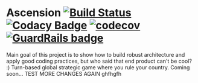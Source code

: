 # Ascension [![Build Status](https://travis-ci.org/siriak/Ascension.svg?branch=master)](https://travis-ci.org/siriak/Ascension) [![Codacy Badge](https://api.codacy.com/project/badge/Grade/831bd11d9f2344349f801528fc085603)](https://app.codacy.com/app/siriak/Ascension?utm_source=github.com&utm_medium=referral&utm_content=siriak/Ascension&utm_campaign=Badge_Grade_Dashboard) [![codecov](https://codecov.io/gh/siriak/Ascension/branch/master/graph/badge.svg)](https://codecov.io/gh/siriak/Ascension) [![GuardRails badge](https://badges.guardrails.io/siriak/Ascension.svg?token=8ae7681ed9a5681167936f2c2559d69affa4df7e4d468f34681f6e4d0c3f865d)](https://dashboard.guardrails.io/default/gh/siriak/Ascension)

Main goal of this project is to show how to build robust architecture and apply good coding practices, but who said that end product can't be cool? :)
Turn-based global strategic game where you rule your country. Coming soon...
TEST
MORE CHANGES
AGAIN
ghfhgfh
